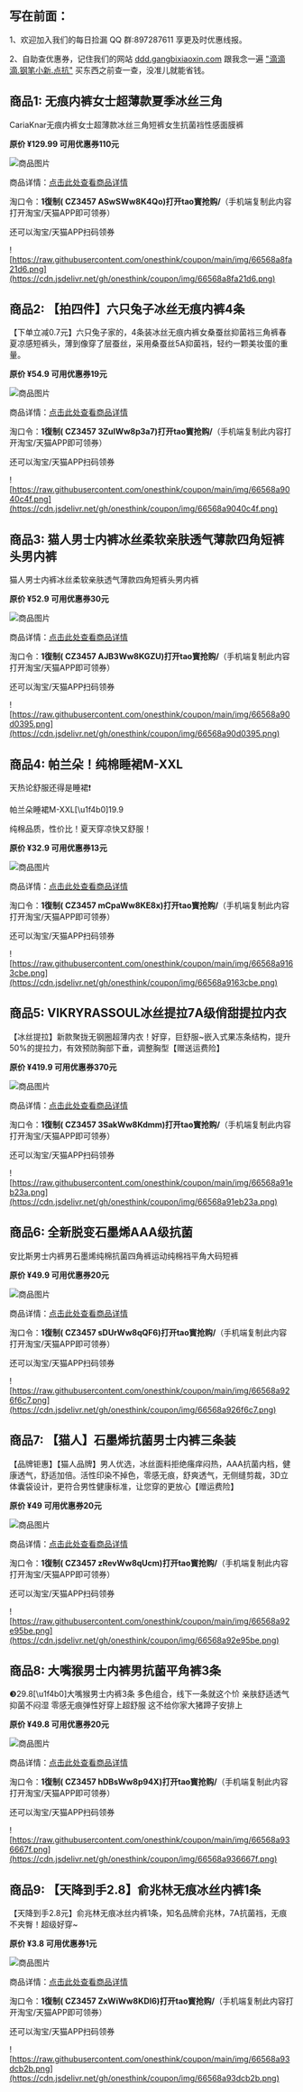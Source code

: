 ## 写在前面：

1、欢迎加入我们的每日捡漏 QQ 群:897287611 享更及时优惠线报。

2、自助查优惠券，记住我们的网站 [ddd.gangbixiaoxin.com](https://ddd.gangbixiaoxin.com) 跟我念一遍 ["滴滴滴.钢笔小新.点抗"](https://ddd.gangbixiaoxin.com) 买东西之前查一查，没准儿就能省钱。

## 商品1: 无痕内裤女士超薄款夏季冰丝三角

CariaKnar无痕内裤女士超薄款冰丝三角短裤女生抗菌裆性感面膜裤

**原价 ¥129.99 可用优惠券110元**

![商品图片](https://img.alicdn.com/bao/uploaded/i1/2215634631375/O1CN010BxEQm1M1nY10TBa0_!!2-item_pic.png)

商品详情：[点击此处查看商品详情](https://s.click.taobao.com/t?e=m%3D2%26s%3D8e4ghfs%2B0wVw4vFB6t2Z2ueEDrYVVa64yK8Cckff7TXLWlSKdGSYDhURBkU9N7HLlovu%2FCElQOvWbLW7uhxyboGvCrJWHk1%2FTyVl44vrPmd3miNKHWpinpVm%2FOAUUFw71qrpxiwMoCNxc1AtbZGVS065uEr81EF9f%2F%2FJlFuuTD3NEPXytV9ALoS4zvCRUrquXhwHHUXYfmKdDJFlokAfW3ZLyy65h%2BKlpb0zKMB6eCNxSnnELP7a4fAZdjDyimgESWH6rQh5WKcbkJ5QxPS2Ci%2FKfJmqgrYAfWsUjZoD5RAQOOf5hCJuOQfG0KQEDJ5JDseal0NfMDXJpWvVCAyWdKJn5AyUbPoV&amp;union_lens=lensId:TAPI@1716947587@212c5cbd_118a_18fc20d102a_82e5@01)

淘口令：**1復制( CZ3457 ASwSWw8K4Qo)打开tao寳抢购/**（手机端复制此内容打开淘宝/天猫APP即可领券）</p>

还可以淘宝/天猫APP扫码领券

![https://raw.githubusercontent.com/onesthink/coupon/main/img/66568a8fa21d6.png](https://cdn.jsdelivr.net/gh/onesthink/coupon/img/66568a8fa21d6.png)

## 商品2: 【拍四件】六只兔子冰丝无痕内裤4条

【下单立减0.7元】六只兔子家的，4条装冰丝无痕内裤女桑蚕丝抑菌裆三角裤春夏凉感短裤头，薄到像穿了层蚕丝，采用桑蚕丝5A抑菌裆，轻约一颗美妆蛋的重量。

**原价 ¥54.9 可用优惠券19元**

![商品图片](https://img.alicdn.com/imgextra/i1/154491046/O1CN01U3S07u1Jb7DCtsf9s_!!154491046.jpg)

商品详情：[点击此处查看商品详情](https://s.click.taobao.com/t?e=m%3D2%26s%3DD1i0Wjz9wadw4vFB6t2Z2ueEDrYVVa64XoO8tOebS%2BfLWlSKdGSYDhURBkU9N7HLMMgx22UI05bWbLW7uhxyboGvCrJWHk1%2FTyVl44vrPmd3miNKHWpinpVm%2FOAUUFw71qrpxiwMoCNxc1AtbZGVSzhE1BkDBv6AlEQvcvuxJdaMHuv7RoNv0Q0jFsbsQ7KWuTmFq3SIyiqNR47m8C4%2Fb5DT14I0axSNLyXprbx8s5kVG34T9%2FwWj1z2uba4D1WKwzzMEQiiMytVkSKsL%2FKbNdOG7fwodBwmjV8VOEt5Cw45JT81hr9gNnA8CrwWZqOUca2JNko0gYMhhQs2DjqgEA%3D%3D&amp;union_lens=lensId:TAPI@1716947588@2166dc27_1166_18fc20d14ff_5f0a@01)

淘口令：**1復制( CZ3457 3ZuIWw8p3a7)打开tao寳抢购/**（手机端复制此内容打开淘宝/天猫APP即可领券）</p>

还可以淘宝/天猫APP扫码领券

![https://raw.githubusercontent.com/onesthink/coupon/main/img/66568a9040c4f.png](https://cdn.jsdelivr.net/gh/onesthink/coupon/img/66568a9040c4f.png)

## 商品3: 猫人男士内裤冰丝柔软亲肤透气薄款四角短裤头男内裤

猫人男士内裤冰丝柔软亲肤透气薄款四角短裤头男内裤

**原价 ¥52.9 可用优惠券30元**

![商品图片](https://img.alicdn.com/bao/uploaded/i3/3337520989/O1CN01tYKO4p1JB0eBrpfU9_!!3337520989.jpg)

商品详情：[点击此处查看商品详情](https://s.click.taobao.com/t?e=m%3D2%26s%3Dj1pcb2jUma5w4vFB6t2Z2ueEDrYVVa64XoO8tOebS%2BfLWlSKdGSYDlvokx1sFl89J1gyddu7kN%2FWbLW7uhxyboGvCrJWHk1%2FTyVl44vrPmd3miNKHWpinpVm%2FOAUUFw71qrpxiwMoCNxc1AtbZGVS7FP8Se4GGqnkPW7Lg8yZVALZMqoQW%2BfuKGzo1lVxIioiUKKRPq3RrG3zcXIEPb6DtG72xJi3AMqw0lJskpQFX%2BbCaRtUTDOwbHMX0GIkzgehthOnloh60k4%2BfirBrx7mM7AMx9cWAx%2BEiM%2FlSG%2FbZTK27YYsSZG6rU7sID%2BDWX9U1NVKZy3ECfGDF1NzTQoPw%3D%3D&amp;union_lens=lensId:TAPI@1716947590@21468ad9_1133_18fc20d1c82_9870@01)

淘口令：**1復制( CZ3457 AJB3Ww8KGZU)打开tao寳抢购/**（手机端复制此内容打开淘宝/天猫APP即可领券）</p>

还可以淘宝/天猫APP扫码领券

![https://raw.githubusercontent.com/onesthink/coupon/main/img/66568a90d0395.png](https://cdn.jsdelivr.net/gh/onesthink/coupon/img/66568a90d0395.png)

## 商品4: 帕兰朵！纯棉睡裙M-XXL

天热论舒服还得是睡裙❗

帕兰朵睡裙M-XXL[\u1f4b0]19.9

纯棉品质，性价比！夏天穿凉快又舒服！

**原价 ¥32.9 可用优惠券13元**

![商品图片](https://img.alicdn.com/i1/3357549645/O1CN01Xk8iZQ2L7T0xtRUwa_!!3357549645.jpg)

商品详情：[点击此处查看商品详情](https://s.click.taobao.com/t?e=m%3D2%26s%3D8hhQCmfbjHtw4vFB6t2Z2ueEDrYVVa64XoO8tOebS%2BfLWlSKdGSYDlvokx1sFl89RitN3%2FurF3zWbLW7uhxyboGvCrJWHk1%2FTyVl44vrPmd3miNKHWpinpVm%2FOAUUFw71qrpxiwMoCNxc1AtbZGVS5rHbFi7jj19g0RsJgeNNkMLZMqoQW%2BfuKGzo1lVxIio9DPKj0nP9aeacrLgd24fEV3OUMr8oI7zMnaSC0KFT8ukneMtZmaa%2BgS8zAdDpxulWKR6HscT3iA4%2BfirBrx7mM7AMx9cWAx%2BEiM%2FlSG%2FbZTvPBDQO40JCPYzjiVGnd%2BwU1NVKZy3ECfGDF1NzTQoPw%3D%3D&amp;union_lens=lensId:TAPI@1716947591@21662301_1163_18fc20d21a7_d8e7@01)

淘口令：**1復制( CZ3457 mCpaWw8KE8x)打开tao寳抢购/**（手机端复制此内容打开淘宝/天猫APP即可领券）</p>

还可以淘宝/天猫APP扫码领券

![https://raw.githubusercontent.com/onesthink/coupon/main/img/66568a9163cbe.png](https://cdn.jsdelivr.net/gh/onesthink/coupon/img/66568a9163cbe.png)

## 商品5: VIKRYRASSOUL冰丝提拉7A级俏甜提拉内衣

【冰丝提拉】新款聚拢无钢圈超薄内衣！好穿，巨舒服~嵌入式果冻条结构，提升50%的提拉力，有效预防胸部下垂，调整胸型【赠送运费险】

**原价 ¥419.9 可用优惠券370元**

![商品图片](https://img.alicdn.com/i2/2474270906/O1CN01wRTJcX1IYznG8rkWq_!!2474270906.png)

商品详情：[点击此处查看商品详情](https://s.click.taobao.com/t?e=m%3D2%26s%3DZeaDOKTzt%2FJw4vFB6t2Z2ueEDrYVVa64XoO8tOebS%2BfLWlSKdGSYDlvokx1sFl898sviUM61dt3WbLW7uhxyboGvCrJWHk1%2FTyVl44vrPmd3miNKHWpinpVm%2FOAUUFw71qrpxiwMoCNxc1AtbZGVS53CLAdIuQcAemz14%2BEwuh4LZMqoQW%2BfuKGzo1lVxIio5lwVHUEClDPY%2Ffcc82f4sdcLTuEnEKwsd09Pf8Od2lFJED%2Bs8iox7r6D4lvZ6NcUh3wRJWegYrM4%2BfirBrx7mM7AMx9cWAx%2BEiM%2FlSG%2FbZRdtQ0JAYL%2BfFAGVVhX8Tu%2BU1NVKZy3ECfGDF1NzTQoPw%3D%3D&amp;union_lens=lensId:TAPI@1716947592@213dad2d_1178_18fc20d25f2_1406@01)

淘口令：**1復制( CZ3457 3SakWw8Kdmm)打开tao寳抢购/**（手机端复制此内容打开淘宝/天猫APP即可领券）</p>

还可以淘宝/天猫APP扫码领券

![https://raw.githubusercontent.com/onesthink/coupon/main/img/66568a91eb23a.png](https://cdn.jsdelivr.net/gh/onesthink/coupon/img/66568a91eb23a.png)

## 商品6: 全新脱变石墨烯AAA级抗菌

安比斯男士内裤男石墨烯纯棉抗菌四角裤运动纯棉裆平角大码短裤

**原价 ¥49.9 可用优惠券20元**

![商品图片](https://img.alicdn.com/bao/uploaded/i4/2209348458535/O1CN012p6SN42Cv5Hq3l3za_!!0-item_pic.jpg)

商品详情：[点击此处查看商品详情](https://s.click.taobao.com/t?e=m%3D2%26s%3DDONWfuDJRFNw4vFB6t2Z2ueEDrYVVa64yK8Cckff7TXLWlSKdGSYDlvokx1sFl89t4hWD5k2kjPWbLW7uhxyboGvCrJWHk1%2FTyVl44vrPmd3miNKHWpinpVm%2FOAUUFw71qrpxiwMoCNxc1AtbZGVS90rnOaf%2BZzni3ILd%2BEco%2BDNEPXytV9ALoS4zvCRUrquFdySDq37c85uTP5PiLfED67w0SclPIcWlOxoyVLxRYVCmTFrmgcCyBiMRFOCk7jEUX0TfIuIY%2FAbkJ5QxPS2Ci%2FKfJmqgrYAfWsUjZoD5RC5H34oMGIHiPd5rs65F29kDseal0NfMDXJpWvVCAyWdKJn5AyUbPoV&amp;union_lens=lensId:TAPI@1716947593@213dbc98_1120_18fc20d2b0e_23f1@01)

淘口令：**1復制( CZ3457 sDUrWw8qQF6)打开tao寳抢购/**（手机端复制此内容打开淘宝/天猫APP即可领券）</p>

还可以淘宝/天猫APP扫码领券

![https://raw.githubusercontent.com/onesthink/coupon/main/img/66568a926f6c7.png](https://cdn.jsdelivr.net/gh/onesthink/coupon/img/66568a926f6c7.png)

## 商品7: 【猫人】石墨烯抗菌男士内裤三条装

【品牌钜惠】【猫人品牌】男人优选，冰丝面料拒绝瘙痒闷热，AAA抗菌内档，健康透气，舒适加倍。活性印染不掉色，零感无痕，舒爽透气，无侧缝剪裁，3D立体囊袋设计，更符合男性健康标准，让您穿的更放心【赠运费险】

**原价 ¥49 可用优惠券20元**

![商品图片](https://img.alicdn.com/imgextra/i2/2770125294/O1CN017SFJIx1oyhOnTCMZ3_!!2770125294.jpg)

商品详情：[点击此处查看商品详情](https://s.click.taobao.com/t?e=m%3D2%26s%3D%2BRayf%2B5ZMQNw4vFB6t2Z2ueEDrYVVa64yK8Cckff7TXLWlSKdGSYDlvokx1sFl895x%2BIUlGKNpXWbLW7uhxyboGvCrJWHk1%2FTyVl44vrPmd3miNKHWpinpVm%2FOAUUFw71qrpxiwMoCNxc1AtbZGVS2yIF0Gt4GkD4khwYk7GzuTNEPXytV9ALoS4zvCRUrquEBMXzFO8lg4DRnc22KB4nyAfIyVEjpd0ZTqOPjyHCKpBRTrZGfRwXFU%2BA5uULpiJ1tZQWdUIePtTU1UpnLcQJ9kYvQZuIwx3oGeIQL4Fi9E8cLtWFeIebMT4jOv1WAydhgcbUccTft%2B228n1ngbVmA%3D%3D&amp;union_lens=lensId:TAPI@1716947595@212b46e6_1182_18fc20d30c5_25af@01)

淘口令：**1復制( CZ3457 zRevWw8qUcm)打开tao寳抢购/**（手机端复制此内容打开淘宝/天猫APP即可领券）</p>

还可以淘宝/天猫APP扫码领券

![https://raw.githubusercontent.com/onesthink/coupon/main/img/66568a92e95be.png](https://cdn.jsdelivr.net/gh/onesthink/coupon/img/66568a92e95be.png)

## 商品8: 大嘴猴男士内裤男抗菌平角裤3条

❸29.8[\u1f4b0]大嘴猴男士内裤3条
多色组合，线下一条就这个忦
亲肤舒适透气抑菌不闷湿
零感无痕弹性好穿上超舒服
这不给你家大猪蹄子安排上

**原价 ¥49.8 可用优惠券20元**

![商品图片](https://img.alicdn.com/i1/2215976121973/O1CN01Qp2oVw1QRgNseACWA_!!2215976121973.jpg)

商品详情：[点击此处查看商品详情](https://s.click.taobao.com/t?e=m%3D2%26s%3DcgV%2F7z4xvZFw4vFB6t2Z2ueEDrYVVa64yK8Cckff7TXLWlSKdGSYDlvokx1sFl891aH1Hk3GeOjWbLW7uhxyboGvCrJWHk1%2FTyVl44vrPmd3miNKHWpinpVm%2FOAUUFw71qrpxiwMoCNxc1AtbZGVSzrP3UBkubxGtX3cGUCyconNEPXytV9ALoS4zvCRUrqusfBrpyXiZF%2BS0v%2BxfmRpekFtO33O1vFwu5mF0I3F1F9YoN%2BGZR88rMCu1K6vEoMPVPkmIKbwqK4bkJ5QxPS2Ci%2FKfJmqgrYAfWsUjZoD5RAp8NmRVU%2B7fDeEommOpAt%2BDseal0NfMDXJpWvVCAyWdKJn5AyUbPoV&amp;union_lens=lensId:TAPI@1716947596@2104130b_11a2_18fc20d3585_7a69@01)

淘口令：**1復制( CZ3457 hDBsWw8p94X)打开tao寳抢购/**（手机端复制此内容打开淘宝/天猫APP即可领券）</p>

还可以淘宝/天猫APP扫码领券

![https://raw.githubusercontent.com/onesthink/coupon/main/img/66568a936667f.png](https://cdn.jsdelivr.net/gh/onesthink/coupon/img/66568a936667f.png)

## 商品9: 【天降到手2.8】俞兆林无痕冰丝内裤1条

【天降到手2.8元】俞兆林无痕冰丝内裤1条，知名品牌俞兆林，7A抗菌裆，无痕不夹臀！超级好穿~

**原价 ¥3.8 可用优惠券1元**

![商品图片](https://img.alicdn.com/i4/3937219703/O1CN01PdT9ZU2LY1yZOrkiS_!!3937219703-0-C2M.jpg)

商品详情：[点击此处查看商品详情](https://s.click.taobao.com/t?e=m%3D2%26s%3DwANkQ4L8hLNw4vFB6t2Z2ueEDrYVVa64yK8Cckff7TXLWlSKdGSYDlvokx1sFl89lovu%2FCElQOvWbLW7uhxyboGvCrJWHk1%2FTyVl44vrPmd3miNKHWpinpVm%2FOAUUFw71qrpxiwMoCNxc1AtbZGVSxgF69aVnJe8X85933pRetALZMqoQW%2BfuKGzo1lVxIioptW1HhcNla4DEppkJly%2Bx6K39TryMMfsb7NdUHrUXnYuLD%2FvzFLpWT7B2nZm9yhClbRMz6GTKAYZjQKfJ2UQf03O4wtQ3K90XXhKrcBJdMzUJQmeA77oiWpP0YsCThLDX0%2B3obhRTo5xKmPmpIKZsA%3D%3D&amp;umpChannel=tblmqdyh&amp;u_channel=tblmqdyh&amp;union_lens=lensId:TAPI@1716947597@213e664e_11a0_18fc20d39d0_7192@01)

淘口令：**1復制( CZ3457 ZxWiWw8KDl6)打开tao寳抢购/**（手机端复制此内容打开淘宝/天猫APP即可领券）</p>

还可以淘宝/天猫APP扫码领券

![https://raw.githubusercontent.com/onesthink/coupon/main/img/66568a93dcb2b.png](https://cdn.jsdelivr.net/gh/onesthink/coupon/img/66568a93dcb2b.png)

